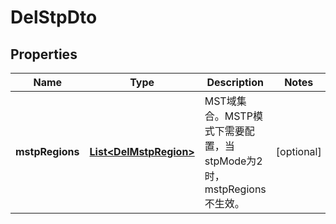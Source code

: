 
# DelStpDto

## Properties
Name | Type | Description | Notes
------------ | ------------- | ------------- | -------------
**mstpRegions** | [**List&lt;DelMstpRegion&gt;**](DelMstpRegion.md) | MST域集合。MSTP模式下需要配置，当stpMode为2时，mstpRegions不生效。 |  [optional]



